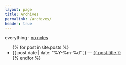 ```yaml
---
layout: page
title: Archives
permalink: /archives/
header: true
---
```


<p class="meta">everything &middot; <a href="/archives-without-notes/">no notes</a></p>

<ul>
{% for post in site.posts %}
  <li>
    {{ post.date | date: "%Y-%m-%d"  }} &mdash; <a href="{{ post.url }}">{{ post.title }}</a>
  </li>
{% endfor %}
</ul>